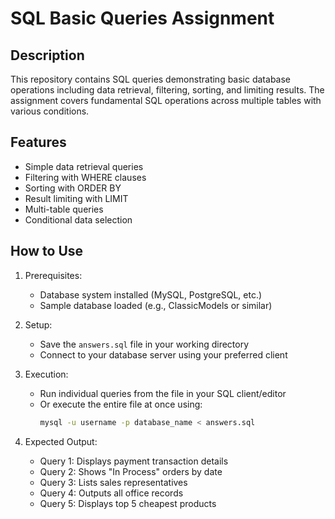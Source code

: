 # SQL Basic Queries Assignment

##  Description
This repository contains SQL queries demonstrating basic database operations including data retrieval, filtering, sorting, and limiting results. The assignment covers fundamental SQL operations across multiple tables with various conditions.

##  Features
- Simple data retrieval queries
- Filtering with WHERE clauses
- Sorting with ORDER BY
- Result limiting with LIMIT
- Multi-table queries
- Conditional data selection

##  How to Use
1. Prerequisites:
   - Database system installed (MySQL, PostgreSQL, etc.)
   - Sample database loaded (e.g., ClassicModels or similar)
   
2. Setup:
   - Save the `answers.sql` file in your working directory
   - Connect to your database server using your preferred client

3. Execution:
   - Run individual queries from the file in your SQL client/editor
   - Or execute the entire file at once using:
     ```bash
     mysql -u username -p database_name < answers.sql
     ```

4. Expected Output:
   - Query 1: Displays payment transaction details
   - Query 2: Shows "In Process" orders by date
   - Query 3: Lists sales representatives
   - Query 4: Outputs all office records
   - Query 5: Displays top 5 cheapest products

